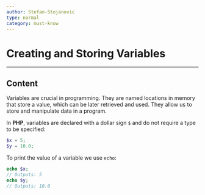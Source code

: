 ```yaml
---
author: Stefan-Stojanovic
type: normal
category: must-know
---
```


# Creating and Storing Variables

---

## Content

Variables are crucial in programming. They are named locations in memory that store a value, which can be later retrieved and used. They allow us to store and manipulate data in a program.

In **PHP**, variables are declared with a dollar sign `$` and do not require a type to be specified:
```php
$x = 5;
$y = 10.0;
```

To print the value of a variable we use `echo`:
```php
echo $x;
// Outputs: 5
echo $y;
// Outputs: 10.0
```
